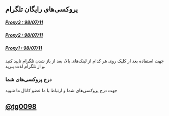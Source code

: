 ## پروکسی‌های رایگان تلگرام

##### [Proxy3 : 98/07/11](tg://proxy?server=cooser.hotspotproxy.xyz&port=443&secret=dd00000000000000000000000000000000)
##### [Proxy2 : 98/07/11](tg://proxy?server=jxyy6lsw.hotspotproxy.tk&port=443&secret=dd00000000000000000000000000000000)
##### [Proxy1 : 98/07/11](tg://proxy?server=0xd8ad6f8a&port=443&secret=ddd41d8cd98f00b204e9800998ecf8427e)

جهت استفاده بعد از کلیک روی هر کدام از لینک‌های بالا، بعد از باز شدن تلگرام تایید کنید و از تلگرام لذت ببرید.

### درج پروکسی‌های شما
جهت درج پروکسی‌های شما و ارتباط با ما عضو کانال ما شوید

## [@tg0098](tg://join?invite=AAAAAFTTuXZo2NuWyUFY4w)
